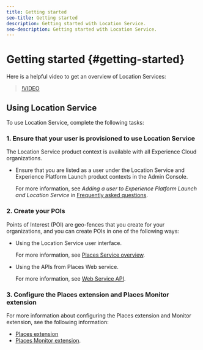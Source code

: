 ```yaml
---
title: Getting started
seo-title: Getting started
description: Getting started with Location Service.
seo-description: Getting started with Location Service.
---
```


# Getting started {#getting-started}

Here is a helpful video to get an overview of Location Services:
 
>[!VIDEO](https://www.youtube.com/watch?v=aV6i_ayxWCw)
 
## Using Location Service

To use Location Service, complete the following tasks: 
 
### 1. Ensure that your user is provisioned to use Location Service
 
The Location Service product context is available with all Experience Cloud organizations. 
 
* Ensure that you are listed as a user under the Location Service and Experience Platform Launch product contexts in the Admin Console.  
 
   For more information, see *Adding a user to Experience Platform Launch and Location Service* in [Frequently asked questions](/help/places-gain-access.md).
 
  
### 2. Create your POIs
 
Points of Interest (POI) are geo-fences that you create for your organizations, and you can create POIs in one of the following ways:

* Using the Location Service user interface. 

  For more information, see [Places Service overview](/help/poi-mgmt-ui/places-services-overview.md). 

* Using the APIs from Places Web service. 

  For more information, see [Web Service API](/help/web-service-api/places-web-services.md).


### 3. Configure the Places extension and Places Monitor extension

For more information about configuring the Places extension and Monitor extension, see the following information:

* [Places extension](/help/places-ext-aep-sdks/places-extension/places-extension.md)
* [Places Monitor extension](/help/places-ext-aep-sdks/places-monitor-extension/places-monitor-extension.md).
